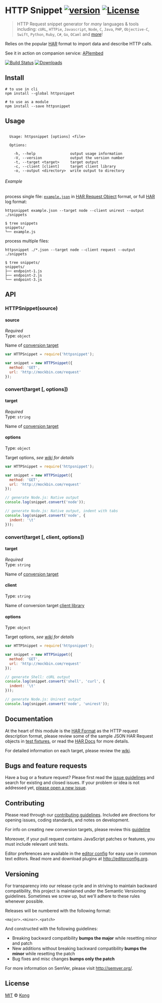 # HTTP Snippet [![version][npm-version]][npm-url] [![License][npm-license]][license-url]

> HTTP Request snippet generator for *many* languages & tools including: `cURL`, `HTTPie`, `Javascript`, `Node`, `C`, `Java`, `PHP`, `Objective-C`, `Swift`, `Python`, `Ruby`, `C#`, `Go`, `OCaml` and [more](https://github.com/Mashape/httpsnippet/wiki/Targets)!

Relies on the popular [HAR](http://www.softwareishard.com/blog/har-12-spec/#request) format to import data and describe HTTP calls.

See it in action on companion service: [APIembed](https://apiembed.com/)

[![Build Status][travis-image]][travis-url]
[![Downloads][npm-downloads]][npm-url]

## Install

```shell
# to use in cli
npm install --global httpsnippet

# to use as a module
npm install --save httpsnippet
```

## Usage

```

  Usage: httpsnippet [options] <file>

  Options:

    -h, --help                output usage information
    -V, --version             output the version number
    -t, --target <target>     target output
    -c, --client [client]     target client library
    -o, --output <directory>  write output to directory

```

###### Example

process single file: [`example.json`](test/fixtures/requests/full.json) in [HAR Request Object](http://www.softwareishard.com/blog/har-12-spec/#request) format, or full [HAR](http://www.softwareishard.com/blog/har-12-spec/#log) log format:

```shell
httpsnippet example.json --target node --client unirest --output ./snippets
```

```shell
$ tree snippets
snippets/
└── example.js
```

process multiple files:

```shell
httpsnippet ./*.json --target node --client request --output ./snippets
```

```shell
$ tree snippets/
snippets/
├── endpoint-1.js
├── endpoint-2.js
└── endpoint-3.js
```

## API

### HTTPSnippet(source)

#### source

*Required*  
Type: `object`

Name of [conversion target](https://github.com/Mashape/httpsnippet/wiki/Targets)

```js
var HTTPSnippet = require('httpsnippet');

var snippet = new HTTPSnippet({
  method: 'GET',
  url: 'http://mockbin.com/request'
});
```

### convert(target [, options])

#### target

*Required*  
Type: `string`

Name of [conversion target](https://github.com/Mashape/httpsnippet/wiki/Targets)

#### options

Type: `object`

Target options, *see [wiki](https://github.com/Mashape/httpsnippet/wiki/Targets) for details*

```js
var HTTPSnippet = require('httpsnippet');

var snippet = new HTTPSnippet({
  method: 'GET',
  url: 'http://mockbin.com/request'
});

// generate Node.js: Native output
console.log(snippet.convert('node'));

// generate Node.js: Native output, indent with tabs
console.log(snippet.convert('node', {
  indent: '\t'
}));
```

### convert(target [, client, options])

#### target

*Required*  
Type: `string`

Name of [conversion target](https://github.com/Mashape/httpsnippet/wiki/Targets)

#### client

Type: `string`

Name of conversion target [client library](https://github.com/Mashape/httpsnippet/wiki/Targets)

#### options

Type: `object`

Target options, *see [wiki](https://github.com/Mashape/httpsnippet/wiki/Targets) for details*

```js
var HTTPSnippet = require('httpsnippet');

var snippet = new HTTPSnippet({
  method: 'GET',
  url: 'http://mockbin.com/request'
});

// generate Shell: cURL output
console.log(snippet.convert('shell', 'curl', {
  indent: '\t'
}));

// generate Node.js: Unirest output
console.log(snippet.convert('node', 'unirest'));
```

## Documentation

At the heart of this module is the [HAR Format](http://www.softwareishard.com/blog/har-12-spec/#request) as the HTTP request description format, please review some of the sample JSON HAR Request objects in [test fixtures](/test/fixtures/requests), or read the [HAR Docs](http://www.softwareishard.com/blog/har-12-spec/#request) for more details.

For detailed information on each target, please review the [wiki](https://github.com/Mashape/httpsnippet/wiki).

## Bugs and feature requests

Have a bug or a feature request? Please first read the [issue guidelines](CONTRIBUTING.md#using-the-issue-tracker) and search for existing and closed issues. If your problem or idea is not addressed yet, [please open a new issue](/issues).

## Contributing

Please read through our [contributing guidelines](CONTRIBUTING.md). Included are directions for opening issues, coding standards, and notes on development.

For info on creating new conversion targets, please review this [guideline](https://github.com/Mashape/httpsnippet/wiki/Creating-Targets)

Moreover, if your pull request contains JavaScript patches or features, you must include relevant unit tests.

Editor preferences are available in the [editor config](.editorconfig) for easy use in common text editors. Read more and download plugins at <http://editorconfig.org>.

## Versioning

For transparency into our release cycle and in striving to maintain backward compatibility, this project is maintained under the Semantic Versioning guidelines. Sometimes we screw up, but we'll adhere to these rules whenever possible.

Releases will be numbered with the following format:

`<major>.<minor>.<patch>`

And constructed with the following guidelines:

- Breaking backward compatibility **bumps the major** while resetting minor and patch
- New additions without breaking backward compatibility **bumps the minor** while resetting the patch
- Bug fixes and misc changes **bumps only the patch**

For more information on SemVer, please visit <http://semver.org/>.

## License

[MIT](LICENSE) &copy; [Kong](https://konghq.com)

[license-url]: https://github.com/Kong/httpsnippet/blob/master/LICENSE

[travis-url]: https://travis-ci.org/Kong/httpsnippet
[travis-image]: https://api.travis-ci.org/Kong/httpsnippet.svg?branch=master

[npm-url]: https://www.npmjs.com/package/httpsnippet
[npm-license]: https://img.shields.io/npm/l/httpsnippet.svg?style=flat-square
[npm-version]: https://img.shields.io/npm/v/httpsnippet.svg?style=flat-square
[npm-downloads]: https://img.shields.io/npm/dm/httpsnippet.svg?style=flat-square

